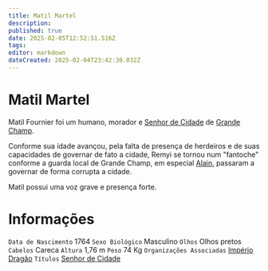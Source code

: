 ```yaml
---
title: Matil Martel
description: 
published: true
date: 2025-02-05T12:52:51.516Z
tags: 
editor: markdown
dateCreated: 2025-02-04T23:42:30.032Z
---
```


# Matil Martel
Matil Fournier foi um humano, morador e [Senhor de Cidade](/rankings-e-titulos/imperio-dragao/senhor-de-cidade) de [Grande Champ](/lugares/plano-material/drafeon/sul-de-drafeon/grande-champ).

Conforme sua idade avançou, pela falta de presença de herdeiros e de suas capacidades de governar de fato a cidade, Remyi se tornou num "fantoche" conforme a guarda local de Grande Champ, em especial [Alain](/individuos/alain), passaram a governar de forma corrupta a cidade.

Matil possui uma voz grave e presença forte.

# Informações
`Data de Nascimento` 1764
`Sexo Biológico` Masculino
`Olhos` Olhos pretos
`Cabelos` Careca
`Altura` 1,76 m
`Peso` 74 Kg
`Organizações Associadas` [Império Dragão](/faccoes/nacoes/imperio-dragao#imperio-dragao)
`Títulos` [Senhor de Cidade](/rankings-e-titulos/senhor-de-cidade)
